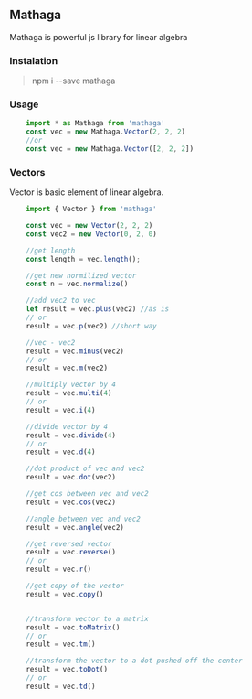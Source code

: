 ## Mathaga

Mathaga is powerful js library for linear algebra

### Instalation
>npm i --save mathaga

### Usage

```javascript
	import * as Mathaga from 'mathaga'
	const vec = new Mathaga.Vector(2, 2, 2)
	//or
	const vec = new Mathaga.Vector([2, 2, 2])
```
### Vectors

Vector is basic element of linear algebra.

```javascript
	import { Vector } from 'mathaga'

	const vec = new Vector(2, 2, 2)
	const vec2 = new Vector(0, 2, 0)

	//get length
	const length = vec.length();

	//get new normilized vector
	const n = vec.normalize()

	//add vec2 to vec
	let result = vec.plus(vec2) //as is
	// or
	result = vec.p(vec2) //short way

	//vec - vec2
	result = vec.minus(vec2)
	// or
	result = vec.m(vec2)

	//multiply vector by 4
	result = vec.multi(4)
	// or
	result = vec.i(4)

	//divide vector by 4
	result = vec.divide(4)
	// or
	result = vec.d(4)

	//dot product of vec and vec2
	result = vec.dot(vec2)

	//get cos between vec and vec2
	result = vec.cos(vec2)

	//angle between vec and vec2
	result = vec.angle(vec2)

	//get reversed vector
	result = vec.reverse()
	// or
	result = vec.r()

	//get copy of the vector
	result = vec.copy()


	//transform vector to a matrix
	result = vec.toMatrix()
	// or
	result = vec.tm()

	//transform the vector to a dot pushed off the center
	result = vec.toDot()
	// or 
	result = vec.td()
``` 